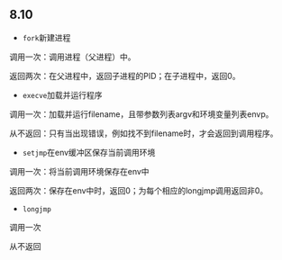 ## 8.10

+ `fork`新建进程

调用一次：调用进程（父进程）中。

返回两次：在父进程中，返回子进程的PID；在子进程中，返回0。

+ `execve`加载并运行程序

调用一次：加载并运行filename，且带参数列表argv和环境变量列表envp。

从不返回：只有当出现错误，例如找不到filename时，才会返回到调用程序。

+ `setjmp`在env缓冲区保存当前调用环境

调用一次：将当前调用环境保存在env中

返回两次：保存在env中时，返回0；为每个相应的longjmp调用返回非0。

+ `longjmp`

调用一次

从不返回


